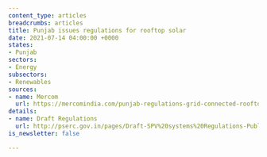 ```yaml
---
content_type: articles
breadcrumbs: articles
title: Punjab issues regulations for rooftop solar
date: 2021-07-14 04:00:00 +0000
states:
- Punjab
sectors:
- Energy
subsectors:
- Renewables
sources:
- name: Mercom
  url: https://mercomindia.com/punjab-regulations-grid-connected-rooftop-net-metering/
details:
- name: Draft Regulations
  url: http://pserc.gov.in/pages/Draft-SPV%20systems%20Regulations-Public%20Objection.pdf
is_newsletter: false

---
```


